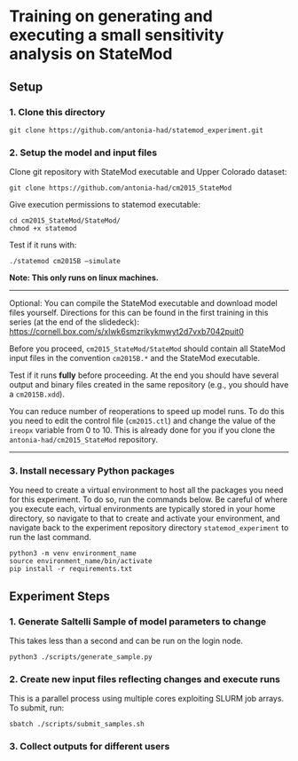 # Training on generating and executing a small sensitivity analysis on StateMod

## Setup
### 1. Clone this directory
```
git clone https://github.com/antonia-had/statemod_experiment.git
```

### 2. Setup the model and input files

Clone git repository with StateMod executable and Upper Colorado dataset:
```
git clone https://github.com/antonia-had/cm2015_StateMod 
``` 

Give execution permissions to statemod executable:
```
cd cm2015_StateMod/StateMod/
chmod +x statemod
```
Test if it runs with:
```
./statemod cm2015B –simulate
```

**Note: This only runs on linux machines.** 

---
Optional:
You can compile the StateMod executable and download model files yourself. Directions for this can be found in the first training in this series (at the end of the slidedeck): https://cornell.box.com/s/xlwk6smzrikykmwyt2d7vxb7042puit0  

Before you proceed, `cm2015_StateMod/StateMod` should contain all StateMod input files in the convention `cm2015B.*` and the StateMod executable.

Test if it runs **fully** before proceeding. At the end you should have several output and binary files created in the same repository (e.g., you should have a `cm2015B.xdd`). 

 You can reduce number of reoperations to speed up model runs. To do this you need to edit the control file (`cm2015.ctl`) and change the value of the `ireopx` variable from 0 to 10. This is already done for you if you clone the `antonia-had/cm2015_StateMod` repository.
    
---

### 3. Install necessary Python packages
You need to create a virtual environment to host all the packages you need for this experiment. To do so, run the commands below. Be careful of where you execute each, virtual environments are typically stored in your home directory, so navigate to that to create and activate your environment, and navigate back to the experiment repository directory `statemod_experiment` to run the last command. 
```
python3 -m venv environment_name
source environment_name/bin/activate
pip install -r requirements.txt
```

## Experiment Steps
### 1. Generate Saltelli Sample of model parameters to change
This takes less than a second and can be run on the login node. 

```
python3 ./scripts/generate_sample.py
```
### 2. Create new input files reflecting changes and execute runs
This is a parallel process using multiple cores exploiting SLURM job arrays. To submit, run:
```
sbatch ./scripts/submit_samples.sh 
```
### 3. Collect outputs for different users
